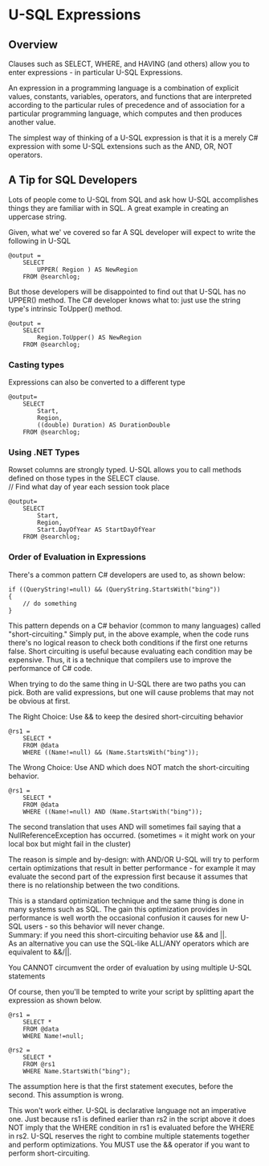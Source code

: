 # U-SQL Expressions

## Overview

Clauses such as SELECT, WHERE, and HAVING (and others) allow you to enter expressions - in particular U-SQL Expressions.  

An expression in a programming language is a combination of explicit values, constants, variables, operators, and functions that are interpreted according to the particular rules of precedence and of association for a particular programming language, which computes and then produces another value.  


The simplest way of thinking of a U-SQL expression is that it is a merely C# expression with some U-SQL extensions such as the AND, OR, NOT operators.

## A Tip for SQL Developers

Lots of people come to U-SQL from SQL and ask how U-SQL accomplishes things they are familiar with in SQL. A great example in creating an uppercase string.

  
Given, what we' ve covered so far A SQL developer will expect to write the following in U-SQL

```
@output = 
    SELECT 
        UPPER( Region ) AS NewRegion
    FROM @searchlog;
```

But those developers will be disappointed to find out that U-SQL has no UPPER\(\) method. The C\# developer knows what to: just use the string type's intrinsic ToUpper\(\) method.

```
@output = 
    SELECT 
        Region.ToUpper() AS NewRegion
    FROM @searchlog;
```

### Casting types

Expressions can also be converted to a different type

```
@output= 
    SELECT 
        Start, 
        Region, 
        ((double) Duration) AS DurationDouble
    FROM @searchlog;
```

### Using .NET Types 

Rowset columns are strongly typed. U-SQL allows you to call methods defined on those types in the SELECT clause.  
// Find what day of year each session took place

```
@output= 
    SELECT 
        Start, 
        Region, 
        Start.DayOfYear AS StartDayOfYear
    FROM @searchlog;
```



### Order of Evaluation in Expressions

There's a common pattern C\# developers are used to, as shown below:

```
if ((QueryString!=null) && (QueryString.StartsWith("bing"))
{
    // do something
}
```

This pattern depends on a C\# behavior \(common to many languages\) called "short-circuiting." Simply put, in the above example, when the code runs there's no logical reason to check both conditions if the first one returns false. Short circuiting is useful because evaluating each condition may be expensive. Thus, it is a technique that compilers use to improve the performance of C\# code.

When trying to do the same thing in U-SQL there are two paths you can pick. Both are valid expressions, but one will cause problems that may not be obvious at first.

The Right Choice: Use && to keep the desired short-circuiting behavior

```
@rs1 = 
    SELECT * 
    FROM @data
    WHERE ((Name!=null) && (Name.StartsWith("bing"));
```

The Wrong Choice: Use AND which does NOT match the short-circuiting behavior.

```
@rs1 = 
    SELECT * 
    FROM @data
    WHERE ((Name!=null) AND (Name.StartsWith("bing"));
```

The second translation that uses AND will sometimes fail saying that a NullReferenceException has occurred. \(sometimes = it might work on your local box but might fail in the cluster\)

The reason is simple and by-design: with AND/OR U-SQL  will try to perform certain optimizations that result in better performance - for example it may evaluate the second part of the expression first because it assumes that there is no relationship between the two conditions.

This is a standard optimization technique and the same thing is done in many systems such as SQL. The gain this optimization provides in performance is well worth the occasional confusion it causes for new U-SQL users - so this behavior will never change.  
Summary: if you need this short-circuiting behavior use && and \|\|.  
As an alternative you can use the SQL-like ALL/ANY operators which are equivalent to &&/\|\|.

You CANNOT circumvent the order of evaluation by using multiple U-SQL statements

Of course, then you'll be tempted to write your script by splitting apart the expression as shown below.

```
@rs1 = 
    SELECT * 
    FROM @data
    WHERE Name!=null;

@rs2 =
    SELECT *
    FROM @rs1
    WHERE Name.StartsWith("bing");
```

The assumption here is that the first statement executes, before the second. This assumption is wrong.

This won't work either. U-SQL is declarative language not an imperative one. Just because rs1 is defined earlier than rs2 in the script above it does NOT imply that the WHERE condition in rs1 is evaluated before the WHERE in rs2. U-SQL reserves the right to combine multiple statements together and perform optimizations. You MUST use the && operator if you want to perform short-circuiting.

